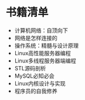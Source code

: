 # 书籍清单

- 计算机网络：自顶向下
- 网络是怎样连接的
- 操作系统：精髓与设计原理
- Linux高性能服务器编程
- Linux多线程服务器端编程
- STL源码剖析
- MySQL必知必会
- Linux内核设计与实现
- 程序员的自我修养